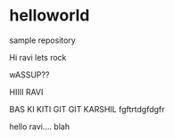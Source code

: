 # helloworld
sample repository

Hi ravi lets rock

wASSUP??

HIIII RAVI

BAS KI KITI GIT GIT KARSHIL
fgftrtdgfdgfr

hello ravi....
blah
